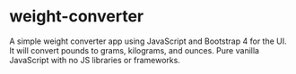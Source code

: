# weight-converter
A simple weight converter app using JavaScript and Bootstrap 4 for the UI. It will convert pounds to grams, kilograms, and ounces. 
Pure vanilla JavaScript with no JS libraries or frameworks.
